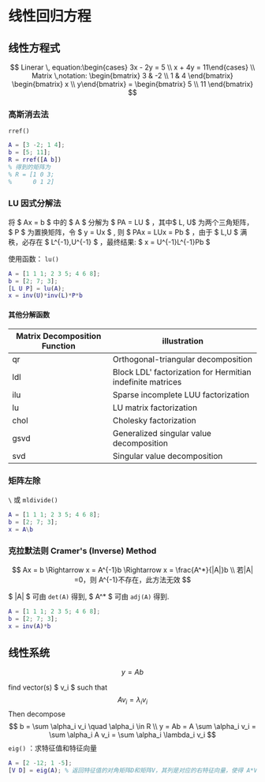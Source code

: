# 线性回归方程

## 线性方程式

$$
Linerar \, equation:\begin{cases} 3x - 2y = 5 \\ x + 4y = 11\end{cases} \\ 
Matrix \,notation: \begin{bmatrix} 3 & -2 \\ 1 & 4 \end{bmatrix} \begin{bmatrix} x \\ y\end{bmatrix} = \begin{bmatrix} 5 \\ 11 \end{bmatrix}
$$

### 高斯消去法

`rref()`

```matlab
A = [3 -2; 1 4];
b = [5; 11];
R = rref([A b])
% 得到的矩阵为
% R = [1 0 3;
%	   0 1 2]
```

### LU 因式分解法

将 $ Ax = b $ 中的 $ A $ 分解为 $ PA = LU $ ，其中$ L, U$ 为两个三角矩阵，$ P $ 为置换矩阵，令 $ y = Ux $ , 则 $ PAx = LUx = Pb $ ，由于 $ L,U $ 满秩，必存在 $ L^{-1},U^{-1} $ ，最终结果: $ x = U^{-1}L^{-1}Pb $

使用函数： `lu()`

```matlab
A = [1 1 1; 2 3 5; 4 6 8];
b = [2; 7; 3];
[L U P] = lu(A);
x = inv(U)*inv(L)*P*b
```

#### 其他分解函数

Matrix Decomposition Function | illustration
--- | ---
qr | Orthogonal-triangular decomposition
ldl | Block LDL' factorization for Hermitian indefinite matrices
ilu | Sparse incomplete LUU factorization
lu | LU matrix factorization
chol | Cholesky factorization
gsvd | Generalized singular value decomposition
svd | Singular value decomposition

 ### 矩阵左除

`\` 或 `mldivide()`

```matlab
A = [1 1 1; 2 3 5; 4 6 8];
b = [2; 7; 3];
x = A\b
```

### 克拉默法则 Cramer's (Inverse) Method

$$
Ax = b \Rightarrow x = A^{-1}b \Rightarrow x = \frac{A^*}{|A|}b \\ 若|A| =0，则 A^{-1}不存在，此方法无效
$$

$ |A| $ 可由 `det(A)` 得到, $ A^* $ 可由 `adj(A)` 得到.

```matlab
A = [1 1 1; 2 3 5; 4 6 8];
b = [2; 7; 3];
x = inv(A)*b
```



## 线性系统

$$
y = Ab
$$

find vector(s) $ v_i $ such that
$$
Av_i = \lambda_i v_i
$$
Then decompose 
$$
b = \sum \alpha_i v_i \quad \alpha_i \in R \\
y = Ab = A \sum \alpha_i v_i = \sum \alpha_i A v_i = \sum \alpha_i \lambda_i v_i
$$
`eig()` ：求特征值和特征向量

```matlab
A = [2 -12; 1 -5];
[V D] = eig(A); % 返回特征值的对角矩阵D和矩阵V，其列是对应的右特征向量，使得 A*V = V*D
```





